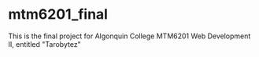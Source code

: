 # mtm6201_final
This is the final project for Algonquin College MTM6201 Web Development II, entitled "Tarobytez"
